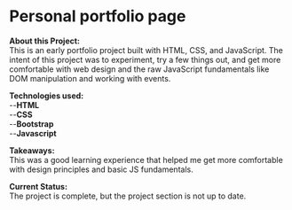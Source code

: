 # Personal portfolio page

<b>About this Project:</b><br/>
This is an early portfolio project built with HTML, CSS, and JavaScript. The intent of this project was to experiment, try a few things out, and get more comfortable with web design and the raw JavaScript fundamentals like DOM manipulation and working with events.

<b>Technologies used:</b><br/>
--<b>HTML</b><br/>
--<b>CSS</b><br/>
--<b>Bootstrap</b><br/>
--<b>Javascript</b><br/>

<b>Takeaways:</b><br/>
This was a good learning experience that helped me get more comfortable with design principles and basic JS fundamentals.

<b>Current Status:</b><br/>
The project is complete, but the project section is not up to date.

